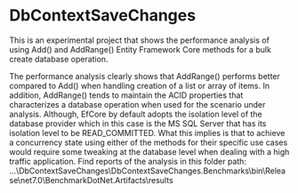 # DbContextSaveChanges
This is an experimental project that shows the performance analysis of using Add() and AddRange() Entity Framework Core methods for a bulk create database operation.

The performance analysis clearly shows that AddRange() performs better compared to Add() when handling creation of a list or array of items. In addition, AddRange() tends to maintain
the ACID properties that characterizes a database operation when used for the scenario under analysis. Although, EfCore by default adopts the isolation level of the database provider which in this case is the MS SQL Server that
has its isolation level to be READ_COMMITTED. What this implies is that to achieve a concurrency state using either of the methods for their specific use cases would require some tweaking at the database level when dealing with a high traffic application.
Find reports of the analysis in this folder path: ...\DbContextSaveChanges\DbContextSaveChanges.Benchmarks\bin\Release\net7.0\BenchmarkDotNet.Artifacts\results